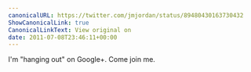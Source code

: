 ```yaml
---
canonicalURL: https://twitter.com/jmjordan/status/89480430163730432
ShowCanonicalLink: true
CanonicalLinkText: View original on
date: 2011-07-08T23:46:11+00:00
---
```

I'm "hanging out" on Google+. Come join me.